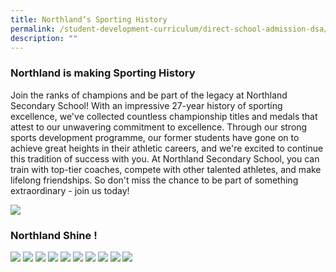 ```yaml
---
title: Northland’s Sporting History
permalink: /student-development-curriculum/direct-school-admission-dsa/northland-s-sporting-history/
description: ""
---
```

### **Northland is making Sporting History**

Join the ranks of champions and be part of the legacy at Northland Secondary School! With an impressive 27-year history of sporting excellence, we've collected countless championship titles and medals that attest to our unwavering commitment to excellence. Through our strong sports development programme, our former students have gone on to achieve great heights in their athletic careers, and we're excited to continue this tradition of success with you. At Northland Secondary School, you can train with top-tier coaches, compete with other talented athletes, and make lifelong friendships. So don't miss the chance to be part of something extraordinary - join us today!

![](/images/dsa%20sh1.JPG)

### **Northland Shine !**
![](/images/dsa%20sh2.JPG)
![](/images/dsa%20sh21.JPG)
![](/images/dsa%20sh3.JPG)
![](/images/dsa%20sh4.JPG)
![](/images/dsa%20sh5.JPG)
![](/images/dsa%20sh6.JPG)
![](/images/dsa%20sh7.JPG)
![](/images/dsa%20sh8.JPG)
![](/images/dsa%20sh9.JPG)
![](/images/dsa%20sh10.JPG)

